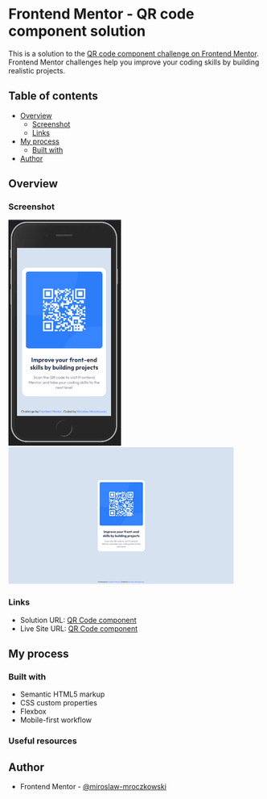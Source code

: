 # Frontend Mentor - QR code component solution

This is a solution to the [QR code component challenge on Frontend Mentor](https://www.frontendmentor.io/challenges/qr-code-component-iux_sIO_H). Frontend Mentor challenges help you improve your coding skills by building realistic projects.

## Table of contents

- [Overview](#overview)
  - [Screenshot](#screenshot)
  - [Links](#links)
- [My process](#my-process)
  - [Built with](#built-with)
- [Author](#author)

## Overview

### Screenshot

![](./images/screenshot_mobile.png)
![](./images/screenshot_desktop.png)

### Links

- Solution URL: [QR Code component](https://github.com/miroslaw-mroczkowski/QR-Code-component)
- Live Site URL: [QR Code component](https://your-live-site-url.com)

## My process

### Built with

- Semantic HTML5 markup
- CSS custom properties
- Flexbox
- Mobile-first workflow

### Useful resources

## Author

- Frontend Mentor - [@miroslaw-mroczkowski](https://www.frontendmentor.io/profile/miroslaw-mroczkowski)
